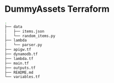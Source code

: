 # DummyAssets Terraform

```bash
.
├── data
│   ├── items.json
│   └── random_items.py
├── lambda
│   └── parser.py
├── apigw.tf
├── dynamodb.tf
├── lambda.tf
├── main.tf
├── outputs.tf
├── README.md
└── variables.tf
```
